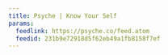 ```yaml
---
title: Psyche | Know Your Self
params:
  feedlink: https://psyche.co/feed.atom
  feedid: 231b9e72918d5f62eb49a1fb8158f7ef
---
```


